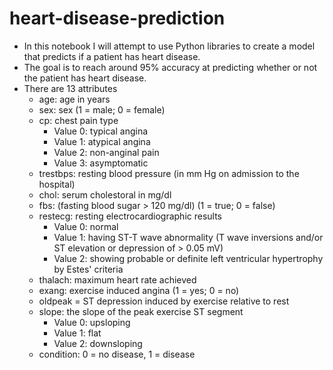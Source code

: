 # heart-disease-prediction

- In this notebook I will attempt to use Python libraries to create a model that predicts if a patient has heart disease.
- The goal is to reach around 95% accuracy at predicting whether or not the patient has heart disease.
- There are 13 attributes
  - age: age in years
  - sex: sex (1 = male; 0 = female)
  - cp: chest pain type 
    - Value 0: typical angina
    - Value 1: atypical angina
    - Value 2: non-anginal pain
    - Value 3: asymptomatic
  - trestbps: resting blood pressure (in mm Hg on admission to the hospital)
  - chol: serum cholestoral in mg/dl
  - fbs: (fasting blood sugar > 120 mg/dl) (1 = true; 0 = false)
  - restecg: resting electrocardiographic results
    - Value 0: normal
    - Value 1: having ST-T wave abnormality (T wave inversions and/or ST elevation or depression of > 0.05 mV)
    - Value 2: showing probable or definite left ventricular hypertrophy by Estes' criteria
  - thalach: maximum heart rate achieved
  - exang: exercise induced angina (1 = yes; 0 = no)
  - oldpeak = ST depression induced by exercise relative to rest
  - slope: the slope of the peak exercise ST segment
    - Value 0: upsloping
    - Value 1: flat
    - Value 2: downsloping
  - condition: 0 = no disease, 1 = disease
